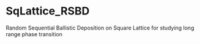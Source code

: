 # SqLattice_RSBD
Random Sequential Ballistic Deposition on Square Lattice for studying long range phase transition
